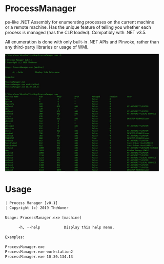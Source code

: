 # ProcessManager
ps-like .NET Assembly for enumerating processes on the current machine or a remote machine. Has the unique feature of telling you whether each process is managed (has the CLR loaded). Compatibly with .NET v3.5.

All enumeration is done with only built-in .NET APIs and PInvoke, rather than any third-party libraries or usage of WMI.

![Alt text](https://github.com/TheWover/ProcessManager/blob/master/img/usage.JPG?raw=true "General Usage")

# Usage

```
| Process Manager [v0.1]  
| Copyright (c) 2019 TheWover

Usage: ProcessManager.exe [machine] 

      -h, --help           Display this help menu. 
      
Examples:  

ProcessManager.exe
ProcessManager.exe workstation2  
ProcessManager.exe 10.30.134.13 
```
